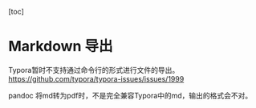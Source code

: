 [toc]

# Markdown 导出

Typora暂时不支持通过命令行的形式进行文件的导出。https://github.com/typora/typora-issues/issues/1999



pandoc 将md转为pdf时，不是完全兼容Typora中的md，输出的格式会不对。